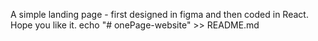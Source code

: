 A simple landing page - first designed in figma and then coded in React. Hope you like it.
echo "# onePage-website" >> README.md